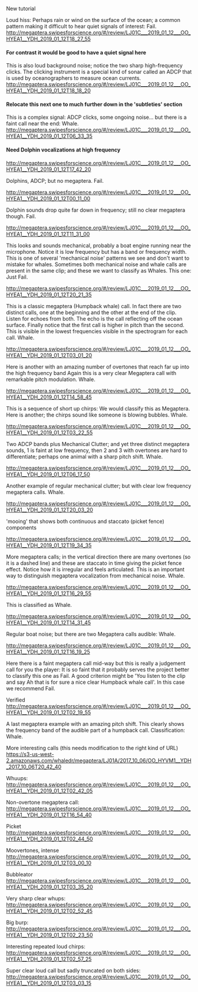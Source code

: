 New tutorial


Loud hiss: Perhaps rain or wind on the surface of the ocean; a common pattern making it difficult to hear 
quiet signals of interest: Fail. 
http://megaptera.swipesforscience.org/#/review/LJ01C___2019_01_12___OO_HYEA1__YDH_2019_01_12T18_27_55


#### For contrast it would be good to have a quiet signal here


This is also loud background noise; notice the two sharp high-frequency clicks. The clicking instrument is a
special kind of sonar called an ADCP that is used by oceanographers to measure ocean currents. 
http://megaptera.swipesforscience.org/#/review/LJ01C___2019_01_12___OO_HYEA1__YDH_2019_01_12T18_18_20


#### Relocate this next one to much further down in the 'subtleties' section

This is a complex signal: ADCP clicks, some ongoing noise... but there is a faint call near the end: Whale.
http://megaptera.swipesforscience.org/#/review/LJ01C___2019_01_12___OO_HYEA1__YDH_2019_01_12T06_33_35


#### Need Dolphin vocalizations at high frequency




http://megaptera.swipesforscience.org/#/review/LJ01C___2019_01_12___OO_HYEA1__YDH_2019_01_12T17_42_20

Dolphins, ADCP; but no megaptera. Fail. 

http://megaptera.swipesforscience.org/#/review/LJ01C___2019_01_12___OO_HYEA1__YDH_2019_01_12T00_11_00

Dolphin sounds drop quite far down in frequency; still no clear megaptera though. Fail. 

http://megaptera.swipesforscience.org/#/review/LJ01C___2019_01_12___OO_HYEA1__YDH_2019_01_12T11_31_00

This looks and sounds mechanical, probably a boat engine running near the microphone. Notice it is low frequency but has a band or frequency width. This is one of several 'mechanical noise' patterns we see and don't want to mistake for whales. Sometimes both mechanical noise and whale calls are present in the same clip; and these we want to classify as Whales. This one: Just Fail. 

http://megaptera.swipesforscience.org/#/review/LJ01C___2019_01_12___OO_HYEA1__YDH_2019_01_12T20_21_35

This is a classic megaptera (Humpback whale) call. In fact there are two distinct calls, one at the beginning and the other at the end of the clip. Listen for echoes from both. The echo is the call reflecting off the ocean surface. Finally notice that the first call is higher in pitch than the second. This is visible in the lowest frequencies visible in the spectrogram for each call. Whale.

http://megaptera.swipesforscience.org/#/review/LJ01C___2019_01_12___OO_HYEA1__YDH_2019_01_12T03_01_20

Here is another with an amazing number of overtones that reach far up into the high frequency band Again this is a very clear Megaptera call with remarkable pitch modulation. Whale.

http://megaptera.swipesforscience.org/#/review/LJ01C___2019_01_12___OO_HYEA1__YDH_2019_01_12T14_58_45

This is a sequence of short  up chirps: We would classify this as Megaptera. Here is another; the chirps sound like someone is blowing bubbles.  Whale.

http://megaptera.swipesforscience.org/#/review/LJ01C___2019_01_12___OO_HYEA1__YDH_2019_01_12T03_22_55

Two ADCP bands plus Mechanical Clutter; and yet three distinct megaptera sounds, 1 is faint at low frequency, then 2 and 3 with overtones are hard to differentiate; perhaps one animal with a sharp pitch shift. Whale.

http://megaptera.swipesforscience.org/#/review/LJ01C___2019_01_12___OO_HYEA1__YDH_2019_01_12T06_17_50

Another example of regular mechanical clutter; but with clear low frequency megaptera calls. Whale.

http://megaptera.swipesforscience.org/#/review/LJ01C___2019_01_12___OO_HYEA1__YDH_2019_01_12T20_03_20

'mooing' that shows both continuous and staccato (picket fence) components

http://megaptera.swipesforscience.org/#/review/LJ01C___2019_01_12___OO_HYEA1__YDH_2019_01_12T19_34_35

More megaptera calls; in the vertical direction there are many overtones (so it is a dashed line) and these are staccato in time giving the picket fence effect. Notice how it is irregular and feels articulated. This is an important way to distinguish megaptera vocalization from mechanical noise. Whale.

http://megaptera.swipesforscience.org/#/review/LJ01C___2019_01_12___OO_HYEA1__YDH_2019_01_12T16_29_55

This is classified as Whale. 

http://megaptera.swipesforscience.org/#/review/LJ01C___2019_01_12___OO_HYEA1__YDH_2019_01_12T14_31_45

Regular boat noise; but there are two Megaptera calls audible: Whale.

http://megaptera.swipesforscience.org/#/review/LJ01C___2019_01_12___OO_HYEA1__YDH_2019_01_12T16_19_25

Here there is a faint megaptera call mid-way but this is really a judgement call for you the player: It is so faint that it probably serves the project better to classify this one as Fail. A good criterion might be 'You listen to the clip and say Ah that is for sure a nice clear Humpback whale call'. In this case we recommend Fail.

Verified
http://megaptera.swipesforscience.org/#/review/LJ01C___2019_01_12___OO_HYEA1__YDH_2019_01_12T02_19_55

A last megaptera example with an amazing pitch shift. This clearly shows the frequency band of the audible part of a humpback call. Classification: Whale.



More interesting calls (this needs modification to the right kind of URL)
https://s3-us-west-2.amazonaws.com/whaledr/megaptera/LJ01A/2017_10_06/OO_HYVM1__YDH_2017_10_06T20_42_40

Whuups:
http://megaptera.swipesforscience.org/#/review/LJ01C___2019_01_12___OO_HYEA1__YDH_2019_01_12T02_42_05

Non-overtone megaptera call:
http://megaptera.swipesforscience.org/#/review/LJ01C___2019_01_12___OO_HYEA1__YDH_2019_01_12T16_54_40

Picket
http://megaptera.swipesforscience.org/#/review/LJ01C___2019_01_12___OO_HYEA1__YDH_2019_01_12T02_44_50

Moovertones, intense
http://megaptera.swipesforscience.org/#/review/LJ01C___2019_01_12___OO_HYEA1__YDH_2019_01_12T03_00_10

Bubbleator
http://megaptera.swipesforscience.org/#/review/LJ01C___2019_01_12___OO_HYEA1__YDH_2019_01_12T03_35_20

Very sharp clear whups: 
http://megaptera.swipesforscience.org/#/review/LJ01C___2019_01_12___OO_HYEA1__YDH_2019_01_12T02_52_45

Big burp:
http://megaptera.swipesforscience.org/#/review/LJ01C___2019_01_12___OO_HYEA1__YDH_2019_01_12T02_23_50

Interesting repeated loud chirps:
http://megaptera.swipesforscience.org/#/review/LJ01C___2019_01_12___OO_HYEA1__YDH_2019_01_12T02_57_25

Super clear loud call but sadly truncated on both sides:
http://megaptera.swipesforscience.org/#/review/LJ01C___2019_01_12___OO_HYEA1__YDH_2019_01_12T03_03_15
